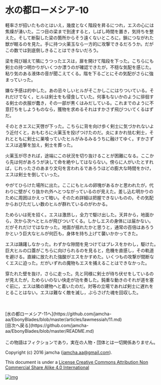 # 水の都ローメシア-10

軽率さが招いたものとはいえ，幾度となく階段を昇るにつれ，エスの心には  
焦燥が湧いた。二つ目の梁まで到達すると，しばし時間を置き，気持ちを整  
えた。そして断裂した梁の箇所からそう遠くないところに，鎖につながれた  
獣が眠るのを見た。手に持つ火薬玉なら一方的に攻撃できるだろうか。だが  
この数では到底倒しきることはできないだろう。  

梁を飛び越えて隣にうつったエスは，扉を開けて階段を下った。こちらにも  
剣士の持つ明かりがいくつか漂うのが確認できたが，不穏な気配を感じた。  
粘り気のある液体の音が聞こえてくる。階を下るごとにその気配がさらに強  
まっていった。  

嫌な予感は的中した。あの忌々しいヒルがそこかしこにはりついている。そ  
れだけでなく，ヒルは剣士をも侵食していた。何事もないかのように徘徊す  
る剣士の衣服が蠢き，その一部が黒くはみだしている。これまでのように不  
意打ちをしようものなら，獲物を求めるそれはすかさず飛びついてくるはず  
だ。  

そのときエスに天啓が下った。こちらに背を向け歩く剣士に気づかれないよ  
う近付くと，おもむろに火薬玉を投げつけたのだ。炎にまかれ怯む剣士，そ  
れとともに剣士に巣喰っていたヒルがみるみるうちに融けてゆく。すかさず  
エスは追撃を加え，剣士を葬った。  

火薬玉が尽きれば，途端にこの状況を切り抜けることが困難になる。ここか  
ら先は何があろうが決して命を絶やしてはならない。傍らに人がいたとすれ  
ば，じれったさのあまり文句を言われるであろうほどの膨大な時間をかけ，  
エスは剣士を倒していった。  

やがてひらけた場所に出た。ここにもヒルの卵塊があるかと思われたが，代  
わりに壁がくり抜かれ外へとつながっているのが見えた。差し込む明かりの  
ために周囲はかえって暗い。そのため詳細は把握できないものの，その気配  
からおびただしい数のヒルが群れているのがわかる。  

ためらいは死を招く。エスは激昂し，全力で駆け出した。天井から，地面か  
ら，次から次へとヒルが飛びついてくる。しかしエスの身体には届かない。  
だがそれだけではなかった。地面が揺れたかと思うと，通常の百倍はあろう  
かという巨大なヒルが何匹も，身体を持ち上げて襲いかかってきた。  

エスは躊躇しなかった。わずかな隙間を見つけてはプレスをかわし，駆けた。  
巨大ヒルの口蓋がこちらに向けられるのを見ると，危機を直感し，その軌道  
を避ける。直線に放たれた強酸がエスをかすめた。いくつもの攻撃が間断な  
くエスに迫った。だがいずれの魔物もエスを捕えることはできなかった。  

穿たれた壁を抜け，さらに走った。先と同様に剣士が待ち伏せをしているの  
が見えたが，ためらいのない快走が功を奏した。鈍重な動きのそれが道を塞  
ぐ前に，エスは隣の建物へと着いたのだ。対等の立場であれば剣士に遅れを  
とることはない。エスは難なく敵を滅し，ぶらさげた魂を回収した。  

<br>  
<br>  
[水の都ローメシア-11へ](https://github.com/jamcha-aa/EbonyBlades/blob/master/articles/lawmessiah/11.md)  

<br>  
[目次へ戻る](https://github.com/jamcha-aa/EbonyBlades/blob/master/README.md)  
<br>  
<br>  
この物語はフィクションであり，実在の人物・団体とは一切関係ありません。  

Copyright (c) 2016 jamcha (jamcha.aa@gmail.com).  

This document is under a [License Creative Commons Attribution Non Commercial Share Alike 4.0 International](http://creativecommons.org/licenses/by-nc-sa/4.0/deed)  

[![img](http://i.creativecommons.org/l/by-nc-sa/3.0/80x15.png)](http://creativecommons.org/licenses/by-nc-sa/4.0/deed)